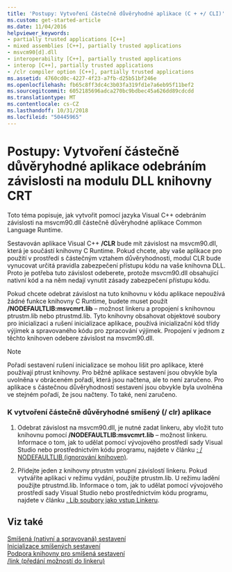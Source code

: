 ```yaml
---
title: 'Postupy: Vytvoření částečně důvěryhodné aplikace (C + +/ CLI)'
ms.custom: get-started-article
ms.date: 11/04/2016
helpviewer_keywords:
- partially trusted applications [C++]
- mixed assemblies [C++], partially trusted applications
- msvcm90[d].dll
- interoperability [C++], partially trusted applications
- interop [C++], partially trusted applications
- /clr compiler option [C++], partially trusted applications
ms.assetid: 4760cd0c-4227-4f23-a7fb-d25b51bf246e
ms.openlocfilehash: fb65c8ff3dc4c3b03fa319fd1e7a6eb95f11bef2
ms.sourcegitcommit: 6052185696adca270bc9bdbec45a626dd89cdcdd
ms.translationtype: MT
ms.contentlocale: cs-CZ
ms.lasthandoff: 10/31/2018
ms.locfileid: "50445965"
---
```

# <a name="how-to-create-a-partially-trusted-application-by-removing-dependency-on-the-crt-library-dll"></a>Postupy: Vytvoření částečně důvěryhodné aplikace odebráním závislosti na modulu DLL knihovny CRT

Toto téma popisuje, jak vytvořit pomocí jazyka Visual C++ odebráním závislosti na msvcm90.dll částečně důvěryhodné aplikace Common Language Runtime.

Sestavován aplikace Visual C++ **/CLR** bude mít závislost na msvcm90.dll, která je součástí knihovny C Runtime. Pokud chcete, aby vaše aplikace pro použití v prostředí s částečným vztahem důvěryhodnosti, modul CLR bude vynucovat určitá pravidla zabezpečení přístupu kódu na vaše knihovna DLL. Proto je potřeba tuto závislost odeberete, protože msvcm90.dll obsahující nativní kód a na něm nedají vynutit zásady zabezpečení přístupu kódu.

Pokud chcete odebrat závislost na tuto knihovnu v kódu aplikace nepoužívá žádné funkce knihovny C Runtime, budete muset použít **/NODEFAULTLIB:msvcmrt.lib** – možnost linkeru a propojení s knihovnou ptrustm.lib nebo ptrustmd.lib. Tyto knihovny obsahovat objektové soubory pro inicializaci a rušení inicializace aplikace, používá inicializační kód třídy výjimek a spravovaného kódu pro zpracování výjimek. Propojení v jednom z těchto knihoven odebere závislost na msvcm90.dll.

> [!NOTE]
>  Pořadí sestavení rušení inicializace se mohou lišit pro aplikace, které používají ptrust knihovny. Pro běžné aplikace sestavení jsou obvykle byla uvolněna v obráceném pořadí, která jsou načtena, ale to není zaručeno. Pro aplikace s částečnou důvěryhodností sestavení jsou obvykle byla uvolněna ve stejném pořadí, že jsou načteny. To také, není zaručeno.

### <a name="to-create-a-partially-trusted-mixed-clr-application"></a>K vytvoření částečně důvěryhodné smíšený (/ clr) aplikace

1. Odebrat závislost na msvcm90.dll, je nutné zadat linkeru, aby vložit tuto knihovnu pomocí **/NODEFAULTLIB:msvcmrt.lib** – možnost linkeru. Informace o tom, jak to udělat pomocí vývojového prostředí sady Visual Studio nebo prostřednictvím kódu programu, najdete v článku [: / NODEFAULTLIB (ignorování knihoven)](../build/reference/nodefaultlib-ignore-libraries.md).

1. Přidejte jeden z knihovny ptrustm vstupní závislostí linkeru. Pokud vytváříte aplikaci v režimu vydání, použijte ptrustm.lib. U režimu ladění použijte ptrustmd.lib. Informace o tom, jak to udělat pomocí vývojového prostředí sady Visual Studio nebo prostřednictvím kódu programu, najdete v článku [. Lib soubory jako vstup Linkeru](../build/reference/dot-lib-files-as-linker-input.md).

## <a name="see-also"></a>Viz také

[Smíšená (nativní a spravovaná) sestavení](../dotnet/mixed-native-and-managed-assemblies.md)<br/>
[Inicializace smíšených sestavení](../dotnet/initialization-of-mixed-assemblies.md)<br/>
[Podpora knihovny pro smíšená sestavení](../dotnet/library-support-for-mixed-assemblies.md)<br/>
[/link (předání možností do linkeru)](../build/reference/link-pass-options-to-linker.md)
